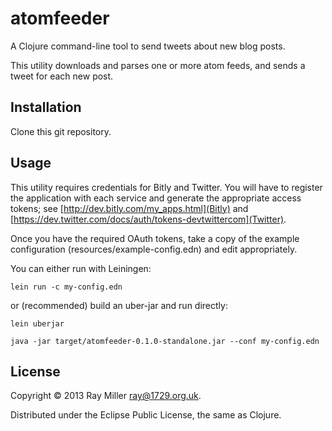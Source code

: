 # atomfeeder

A Clojure command-line tool to send tweets about new blog posts.

This utility downloads and parses one or more atom feeds, and sends a
tweet for each new post.

## Installation

Clone this git repository.

## Usage

This utility requires credentials for Bitly and Twitter. You will have
to register the application with each service and generate the
appropriate access tokens; see
[http://dev.bitly.com/my_apps.html](Bitly) and
[https://dev.twitter.com/docs/auth/tokens-devtwittercom](Twitter).

Once you have the required OAuth tokens, take a copy of the example
configuration (resources/example-config.edn) and edit appropriately.

You can either run with Leiningen:

    lein run -c my-config.edn

or (recommended) build an uber-jar and run directly:

    lein uberjar

    java -jar target/atomfeeder-0.1.0-standalone.jar --conf my-config.edn

## License

Copyright © 2013 Ray Miller <ray@1729.org.uk>.

Distributed under the Eclipse Public License, the same as Clojure.
